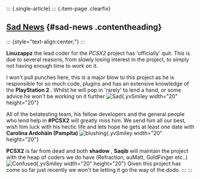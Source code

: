 ::: {.single-article}
::: {.item-page .clearfix}
## [Sad News](/187-sad-news.html) {#sad-news .contentheading}

::: {style="text-align:center;"}
:::

**Linuzappz** the lead coder for the *PCSX2* project has 'officially'
quit. This is due to several reasons, from slowly losing interest in the
project, to simply not having enough time to work on it.

I won't pull punches here, this *is* a major blow to this project as he
is responsible for so much code, plugins and has an extensive knowledge
of the **PlayStation 2** . Whilst he will pop in 'rarely' to lend a
hand, or some advice he won't be working on it further
![Sad](https://pcsx2.net/images/stories/frontend/smilies/sad.gif){.yvSmiley
width="20" height="20"}

All of the betatesting team, his fellow developers and the general
people who lend help in **#PCSX2** will greatly miss him. We send him
all our best, wish him luck with his hectic life and lets hope he gets
at least one date with **Carolina Ardoháin (Pampita)**
![blushing](https://pcsx2.net/images/stories/frontend/smilies/blush.gif){.yvSmiley
width="20" height="20"}

**PCSX2** is far from dead and both **shadow** , **Saqib** will maintain
the project with the heap of coders we do have (Refraction, auMatt,
GoldFinger etc..)
![Confused](https://pcsx2.net/images/stories/frontend/smilies/unsure.gif){.yvSmiley
width="20" height="20"} Given this project has come so far just recently
we won't be letting it go the way of the dodo.
:::
:::
